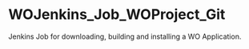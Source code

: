 WOJenkins_Job_WOProject_Git
================================

Jenkins Job for downloading, building and installing a WO Application.
